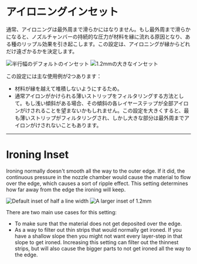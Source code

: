アイロニングインセット
====
通常、アイロニングは最外周まで滑らかにはなりません。もし最外周まで滑らかになると、ノズルチャンバーの持続的な圧力が材料を縁に流れる原因となり、ある種のリップル効果を引き起こします。この設定は、アイロニングが縁からどれだけ遠ざかるかを決定します。

![半行幅のデフォルトのインセット](../images/ironing_enabled_enabled.png)
![1.2mmの大きなインセット](../images/ironing_inset.png)

この設定には主な使用例が2つあります：
* 材料が縁を越えて堆積しないようにするため。
* 通常アイロンがかけられる薄いストリップをフィルタリングする方法として。もし浅い傾斜がある場合、その傾斜の各レイヤーステップが全部アイロンがけされることを望まないかもしれません。この設定を大きくすると、最も薄いストリップがフィルタリングされ、しかし大きな部分は最外周までアイロンがけされないこともあります。

---

Ironing Inset
====
Ironing normally doesn't smooth all the way to the outer edge. If it did, the continuous pressure in the nozzle chamber would cause the material to flow over the edge, which causes a sort of ripple effect. This setting determines how far away from the edge the ironing will keep.

![Default inset of half a line width](../images/ironing_enabled_enabled.png)
![A larger inset of 1.2mm](../images/ironing_inset.png)

There are two main use cases for this setting:
* To make sure that the material does not get deposited over the edge.
* As a way to filter out thin strips that would normally get ironed. If you have a shallow slope then you might not want every layer-step in that slope to get ironed. Increasing this setting can filter out the thinnest strips, but will also cause the bigger parts to not get ironed all the way to the edge.
